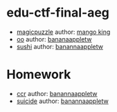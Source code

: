# edu-ctf-final-aeg

 - [magicpuzzle](magicpuzzle) author: [mango king](https://github.com/mangokingTW)
 - [oo](oo) author: [bananaappletw](https://github.com/bananaappletw)
 - [sushi](sushi) author: [banannaappletw](https://github.com/bananaappletw)

# Homework

 - [ccr](ccr) author: [banannaappletw](https://github.com/bananaappletw)
 - [suicide](suicide) author: [banannaappletw](https://github.com/bananaappletw)
